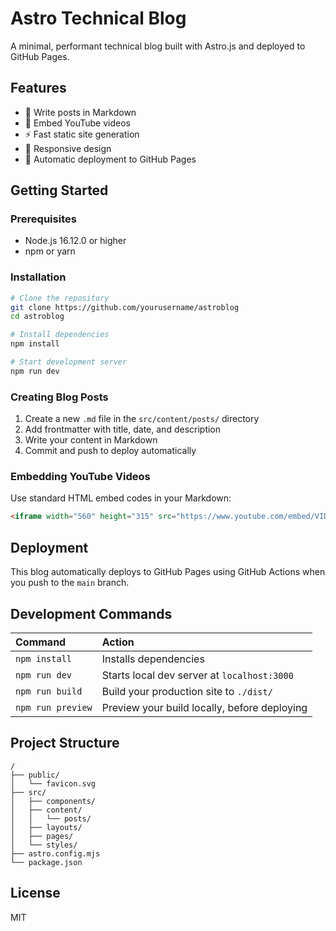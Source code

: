 # Astro Technical Blog

A minimal, performant technical blog built with Astro.js and deployed to GitHub Pages.

## Features

- 📝 Write posts in Markdown
- 🎥 Embed YouTube videos
- ⚡ Fast static site generation
- 📱 Responsive design
- 🚀 Automatic deployment to GitHub Pages

## Getting Started

### Prerequisites

- Node.js 16.12.0 or higher
- npm or yarn

### Installation

```bash
# Clone the repository
git clone https://github.com/yourusername/astroblog
cd astroblog

# Install dependencies
npm install

# Start development server
npm run dev
```

### Creating Blog Posts

1. Create a new `.md` file in the `src/content/posts/` directory
2. Add frontmatter with title, date, and description
3. Write your content in Markdown
4. Commit and push to deploy automatically

### Embedding YouTube Videos

Use standard HTML embed codes in your Markdown:

```html
<iframe width="560" height="315" src="https://www.youtube.com/embed/VIDEO_ID" title="YouTube video player" frameborder="0" allow="accelerometer; autoplay; clipboard-write; encrypted-media; gyroscope; picture-in-picture" allowfullscreen></iframe>
```

## Deployment

This blog automatically deploys to GitHub Pages using GitHub Actions when you push to the `main` branch.

## Development Commands

| Command                | Action                                           |
| :--------------------- | :----------------------------------------------- |
| `npm install`          | Installs dependencies                            |
| `npm run dev`          | Starts local dev server at `localhost:3000`     |
| `npm run build`        | Build your production site to `./dist/`         |
| `npm run preview`      | Preview your build locally, before deploying    |

## Project Structure

```
/
├── public/
│   └── favicon.svg
├── src/
│   ├── components/
│   ├── content/
│   │   └── posts/
│   ├── layouts/
│   ├── pages/
│   └── styles/
├── astro.config.mjs
└── package.json
```

## License

MIT
